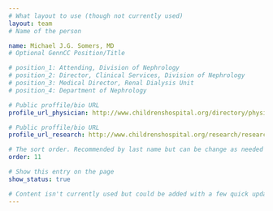 ```yaml
---
# What layout to use (though not currently used)
layout: team
# Name of the person

name: Michael J.G. Somers, MD
# Optional GennCC Position/Title

# position_1: Attending, Division of Nephrology
# position_2: Director, Clinical Services, Division of Nephrology
# position_3: Medical Director, Renal Dialysis Unit
# position_4: Department of Nephrology

# Public proffile/bio URL
profile_url_physician: http://www.childrenshospital.org/directory/physicians/s/michael-somers

# Public proffile/bio URL
profile_url_research: http://www.childrenshospital.org/research/researchers/s/michael-somers

# The sort order. Recommended by last name but can be change as needed
order: 11

# Show this entry on the page
show_status: true

# Content isn't currently used but could be added with a few quick updates if needed to allow for bios
---
```


